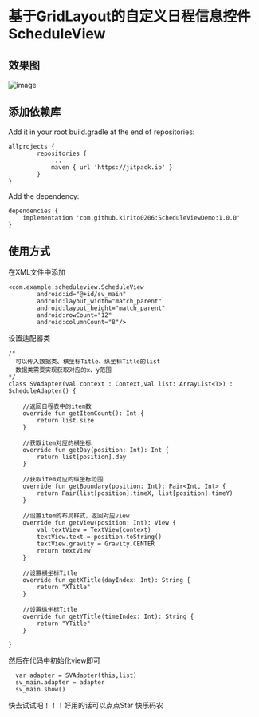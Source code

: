 # 基于GridLayout的自定义日程信息控件ScheduleView
## 效果图
![image](https://github.com/kirito0206/ScheduleViewDemo/blob/master/picture/test.jpg)
## 添加依赖库
Add it in your root build.gradle at the end of repositories:
```
allprojects {
		repositories {
			...
			maven { url 'https://jitpack.io' }
		}
}
```
Add the dependency:
```
dependencies {
    implementation 'com.github.kirito0206:ScheduleViewDemo:1.0.0'
}
```

## 使用方式
在XML文件中添加
```
<com.example.scheduleview.ScheduleView
        android:id="@+id/sv_main"
        android:layout_width="match_parent"
        android:layout_height="match_parent"
        android:rowCount="12"
        android:columnCount="8"/>
```
设置适配器类
```
/*
  可以传入数据类、横坐标Title、纵坐标Title的list
  数据类需要实现获取对应的x、y范围
*/
class SVAdapter(val context : Context,val list: ArrayList<T>) : ScheduleAdapter() {

    //返回日程表中的item数
    override fun getItemCount(): Int {
        return list.size
    }

    //获取item对应的横坐标
    override fun getDay(position: Int): Int {
        return list[position].day
    }

    //获取item对应的纵坐标范围
    override fun getBoundary(position: Int): Pair<Int, Int> {
        return Pair(list[position].timeX, list[position].timeY)
    }

    //设置item的布局样式，返回对应view
    override fun getView(position: Int): View {
        val textView = TextView(context)
        textView.text = position.toString()
        textView.gravity = Gravity.CENTER
        return textView
    }

    //设置横坐标Title
    override fun getXTitle(dayIndex: Int): String {
        return "XTitle"
    }

    //设置纵坐标Title
    override fun getYTitle(timeIndex: Int): String {
        return "YTitle"
    }

}
```
然后在代码中初始化view即可
```
  var adapter = SVAdapter(this,list)
  sv_main.adapter = adapter
  sv_main.show()
```
快去试试吧！！！好用的话可以点点Star
快乐码农
